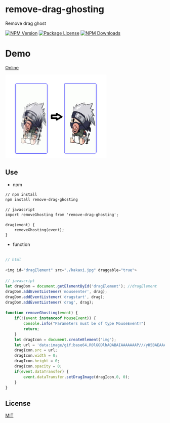 # remove-drag-ghosting
Remove drag ghost

<a href="https://www.npmjs.com/remove-drag-ghosting" target="_blank"><img src="https://img.shields.io/npm/v/remove-drag-ghosting.svg" alt="NPM Version" /></a>
<a href="https://www.npmjs.com/remove-drag-ghosting" target="_blank"><img src="https://img.shields.io/npm/l/remove-drag-ghosting.svg" alt="Package License" /></a>
<a href="https://www.npmjs.com/remove-drag-ghosting" target="_blank"><img src="https://img.shields.io/npm/dm/remove-drag-ghosting.svg" alt="NPM Downloads" /></a>

# Demo

[Online](https://bojue.github.io/remove-drag-ghosting)

![Demo](demo.png)

## Use

- npm 

```
// npm install 
npm install remove-drag-ghosting

// javascript
import removeGhosting from 'remove-drag-ghosting';

drag(event) {
    removeGhosting(event);
}
```

- function

```javascript

// html 

<img id="dragElement" src="./kakaxi.jpg" draggable="true">

// javascript
let dragDom = document.getElementById('dragElement'); //dragElement
dragDom.addEventListener('mouseenter', drag);
dragDom.addEventListener('dragstart', drag);
dragDom.addEventListener('drag', drag);

function removeGhosting(event) {
    if(!(event instanceof MouseEvent)) {
        console.info("Parameters must be of type MouseEvent!")
        return;
    }
    let dragIcon = document.createElement('img');
    let url = 'data:image/gif;base64,R0lGODlhAQABAIAAAAAAAP///yH5BAEAAAAALAAAAAABAAEAAAIBRAA7';
    dragIcon.src = url;
    dragIcon.width = 0;
    dragIcon.height = 0;
    dragIcon.opacity = 0;
    if(event.dataTransfer) {
        event.dataTransfer.setDragImage(dragIcon,0, 0);
    }
}
```
## License

[MIT](https://opensource.org/licenses/MIT)
